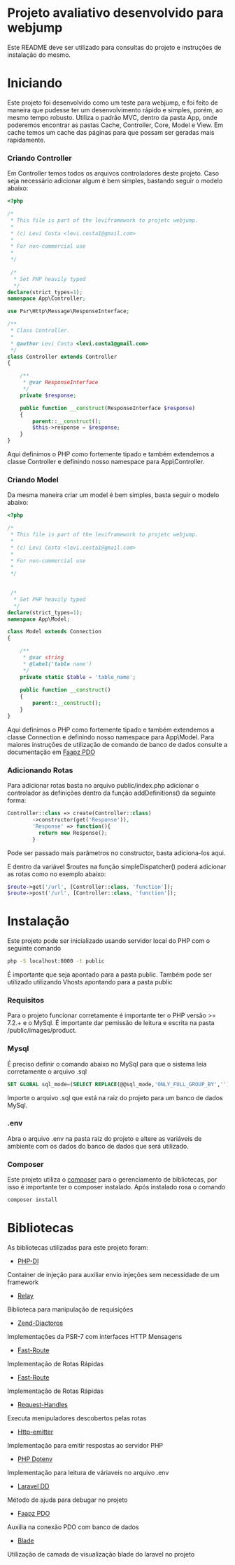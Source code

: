 # Projeto avaliativo desenvolvido para webjump

Este README deve ser utilizado para consultas do projeto e instruções de instalação do mesmo.

# Iniciando

Este projeto foi desenvolvido como um teste para webjump, e foi feito de maneira que pudesse ter um desenvolvimento rápido e simples, porém, ao mesmo tempo robusto. Utiliza o padrão MVC, dentro da pasta App, onde poderemos encontrar as pastas Cache, Controller, Core, Model e View. Em cache temos um cache das páginas para que possam ser geradas mais rapidamente.

### Criando Controller
Em Controller temos todos os arquivos controladores deste projeto. Caso seja necessário adicionar algum é bem simples, bastando seguir o modelo abaixo:

```php
<?php

/*
 * This file is part of the leviframework to projetc webjump.
 *
 * (c) Levi Costa <levi.costa1@gmail.com>
 *
 * For non-commercial use
 * 
 */
 
 /*
  * Set PHP heavily typed
  */
declare(strict_types=1);
namespace App\Controller;

use Psr\Http\Message\ResponseInterface;

/**
 * Class Controller.
 *
 * @author Levi Costa <levi.costa1@gmail.com>
 */
class Controller extends Controller
{

	/**
     * @var ResponseInterface
     */
	private $response;

	public function __construct(ResponseInterface $response)
	{
		parent::__construct();
		$this->response = $response;
	}
}
```

Aqui definimos o PHP como fortemente tipado e também extendemos a classe Controller e definindo nosso namespace para App\Controller.


### Criando Model

Da mesma maneira criar um model é bem simples, basta seguir o modelo abaixo:
```php
<?php

/*
 * This file is part of the leviframework to projetc webjump.
 *
 * (c) Levi Costa <levi.costa1@gmail.com>
 *
 * For non-commercial use
 * 
 */

 
 /*
  * Set PHP heavily typed
  */
declare(strict_types=1);
namespace App\Model;

class Model extends Connection
{

	/**
     * @var string
     * @label('table name')
     */
	private static $table = 'table_name';
	
	public function __construct()
	{
		parent::__construct();
	}
}
```
Aqui definimos o PHP como fortemente tipado e também extendemos a classe Connection e definindo nosso namespace para App\Model. Para maiores instruções de utilização de comando de banco de dados consulte a documentação em [Faapz PDO](https://github.com/FaaPz/PDO)

### Adicionando Rotas
Para adicionar rotas basta no arquivo public/index.php adicionar o controlador as definições dentro da função addDefinitions() da seguinte forma:
```php
Controller::class => create(Controller::class)
        ->constructor(get('Response')),
        'Response' => function(){
          return new Response();
        }
```
Pode ser passado mais parâmetros no constructor, basta adiciona-los aqui.

E dentro da variável $routes na função simpleDispatcher() poderá adicionar as rotas como no exemplo abaixo:
```php
$route->get('/url', [Controller::class, 'function']);
$route->post('/url', [Controller::class, 'function']);
```

# Instalação
Este projeto pode ser inicializado usando servidor local do PHP com o seguinte comando

```sh
php -S localhost:8000 -t public
```
É importante que seja apontado para a pasta public. Também pode ser utilizado utilizando Vhosts apontando para a pasta public

### Requisitos

Para o projeto funcionar corretamente é importante ter o PHP versão >= 7.2.+ e o MySql. É importante dar pemissão de leitura e escrita na pasta /public/images/product.

### Mysql

É preciso definir o comando abaixo no MySql para que o sistema leia corretamente o arquivo .sql

```sql
SET GLOBAL sql_mode=(SELECT REPLACE(@@sql_mode,'ONLY_FULL_GROUP_BY',''));
```

Importe o arquivo .sql que está na raiz do projeto para um banco de dados MySql.

### .env

Abra o arquivo .env na pasta raiz do projeto e altere as variáveis de ambiente com os dados do banco de dados que será utilizado.

### Composer

Este projeto utiliza o [composer](https://getcomposer.org/) para o gerenciamento de bibliotecas, por isso é importante ter o composer instalado. Após instalado rosa o comando

```sh
composer install
```

# Bibliotecas

As bibliotecas utilizadas para este projeto foram:

* [PHP-DI](http://php-di.org/)

Container de injeção para auxiliar envio injeções sem necessidade de um framework

* [Relay](https://relayphp.com/)

Biblioteca para manipulação de requisições

* [Zend-Diactoros](https://docs.zendframework.com/zend-diactoros/)

Implementações da PSR-7  com interfaces HTTP Mensagens

* [Fast-Route](https://docs.zendframework.com/zend-diactoros/)

Implementação de Rotas Rápidas

* [Fast-Route](https://github.com/middlewares/fast-route)

Implementação de Rotas Rápidas

* [Request-Handles](https://github.com/middlewares/request-handler)

Executa menipuladores descobertos pelas rotas

* [Http-emitter](https://github.com/narrowspark/http-emitter)

Implementação para emitir respostas ao servidor PHP

* [PHP Dotenv](https://github.com/vlucas/phpdotenv)

Implementação para leitura de váriaveis no arquivo .env

* [Laravel DD](https://github.com/larapack/dd)

Método de ajuda para debugar no projeto

* [Faapz PDO](https://github.com/FaaPz/PDO)

Auxilia na conexão PDO com banco de dados

* [Blade](https://github.com/jenssegers/blade)

Utilização de camada de visualização blade do laravel no projeto
